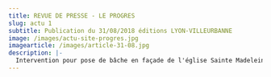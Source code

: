 ```yaml
---
title: REVUE DE PRESSE - LE PROGRES
slug: actu 1
subtitle: Publication du 31/08/2018 éditions LYON-VILLEURBANNE
image: /images/actu-site-progres.jpg
imagearticle: /images/article-31-08.jpg
description: |-
  Intervention pour pose de bâche en façade de l'église Sainte Madeleine.
---
```


